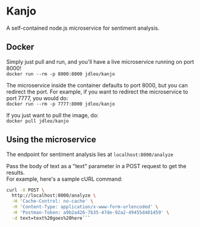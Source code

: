 # Kanjo
A self-contained node.js microservice for sentiment analysis.

## Docker
Simply just pull and run, and you'll have a live microservice running on port 8000!  
```docker run --rm -p 8000:8000 jdleo/kanjo```  
  
The microservice inside the container defaults to port 8000, but you can redirect the port. For example, if you want to redirect the microservice to port 7777, you would do:  
```docker run --rm -p 7777:8000 jdleo/kanjo```

If you just want to pull the image, do:  
```docker pull jdleo/kanjo```

## Using the microservice  
The endpoint for sentiment analysis lies at ```localhost:8000/analyze```  
  
Pass the body of text as a "text" parameter in a POST request to get the results.  
For example, here's a sample cURL command:  
```bash
curl -X POST \
  http://localhost:8000/analyze \
  -H 'Cache-Control: no-cache' \
  -H 'Content-Type: application/x-www-form-urlencoded' \
  -H 'Postman-Token: a9b2a426-7b35-47de-92a2-49455d401459' \
  -d text=text%20goes%20here```
